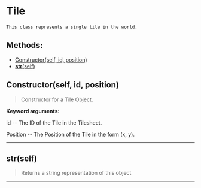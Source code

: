 # Tile 
 ```
 This class represents a single tile in the world. 
```
## Methods: 
* [Constructor(self, id, position)](#Constructor) 
* [__str__(self)](#__str__) 
<div id="Constructor"></div>

## Constructor(self, id, position) 

  

 > Constructor for a Tile Object.

 

 **Keyword arguments:**

 id -- The ID of the Tile in the Tilesheet.

 Position -- The Position of the Tile in the form (x, y). 

 --- 
<div id="__str__"></div>

## __str__(self) 

  

 > Returns a string representation of this object 

 --- 
